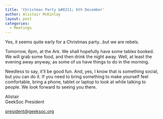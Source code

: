 ```yaml
---
title: 'Christmas Party &#8211; 6th December'
author: Alistair McKinlay
layout: post
categories:
  - Meetings
---
```

Yes, it seems quite early for a Christmas party&#8230;but we are rebels.

Tomorrow, 6pm, at the Ark. We shall hopefully have some tables booked. We will grab some food, and then drink the night away. Well, at least the evening away anyway, as some of us have things to do in the morning.

Needless to say, it&#8217;ll be good fun. And, yes, I know that is something social, but you can do it. If you need to bring something to make yourself feel comfortable, bring a phone, tablet or laptop to look at while talking to people. We look forward to seeing you there.

Alistair  
GeekSoc President

president@geeksoc.org